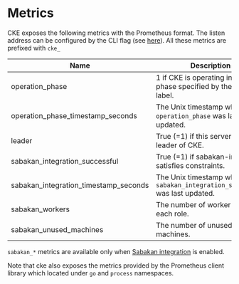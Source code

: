 Metrics
=======

CKE exposes the following metrics with the Prometheus format. The listen address can be configured by the CLI flag (see [here](cke.md#Usage)). All these metrics are prefixed with `cke_`

| Name                                  | Description                                                                | Type  | Labels |
| ------------------------------------- | -------------------------------------------------------------------------- | ----- | ------ |
| operation_phase                       | 1 if CKE is operating in the phase specified by the `phase` label.         | Gauge | phase  |
| operation_phase_timestamp_seconds     | The Unix timestamp when `operation_phase` was last updated.                | Gauge |        |
| leader                                | True (=1) if this server is the leader of CKE.                             | Gauge |        |
| sabakan_integration_successful        | True (=1) if sabakan-integration satisfies constraints.                    | Gauge |        |
| sabakan_integration_timestamp_seconds | The Unix timestamp when `sabakan_integration_successful` was last updated. | Gauge |        |
| sabakan_workers                       | The number of worker nodes for each role.                                  | Gauge | role   |
| sabakan_unused_machines               | The number of unused machines.                                             | Gauge |        |

`sabakan_*` metrics are available only when [Sabakan integration](sabakan-integration.md) is enabled.

Note that cke also exposes the metrics provided by the Prometheus client library which located under `go` and `process` namespaces.
